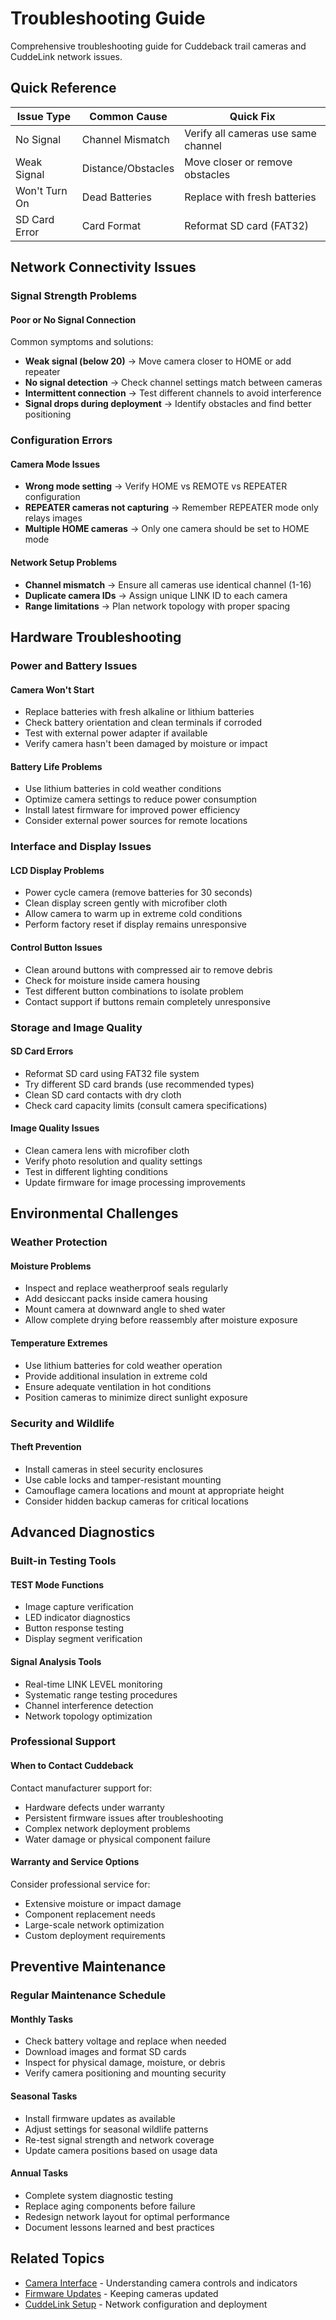 # Troubleshooting Guide

Comprehensive troubleshooting guide for Cuddeback trail cameras and CuddeLink network issues.

## Quick Reference

| Issue Type | Common Cause | Quick Fix |
|------------|--------------|-----------|
| No Signal | Channel Mismatch | Verify all cameras use same channel |
| Weak Signal | Distance/Obstacles | Move closer or remove obstacles |
| Won't Turn On | Dead Batteries | Replace with fresh batteries |
| SD Card Error | Card Format | Reformat SD card (FAT32) |

## Network Connectivity Issues

### Signal Strength Problems

#### Poor or No Signal Connection

Common symptoms and solutions:

- **Weak signal (below 20)** → Move camera closer to HOME or add repeater
- **No signal detection** → Check channel settings match between cameras  
- **Intermittent connection** → Test different channels to avoid interference
- **Signal drops during deployment** → Identify obstacles and find better positioning

### Configuration Errors

#### Camera Mode Issues

- **Wrong mode setting** → Verify HOME vs REMOTE vs REPEATER configuration
- **REPEATER cameras not capturing** → Remember REPEATER mode only relays images
- **Multiple HOME cameras** → Only one camera should be set to HOME mode

#### Network Setup Problems

- **Channel mismatch** → Ensure all cameras use identical channel (1-16)
- **Duplicate camera IDs** → Assign unique LINK ID to each camera
- **Range limitations** → Plan network topology with proper spacing

## Hardware Troubleshooting

### Power and Battery Issues

#### Camera Won't Start

- Replace batteries with fresh alkaline or lithium batteries
- Check battery orientation and clean terminals if corroded
- Test with external power adapter if available
- Verify camera hasn't been damaged by moisture or impact

#### Battery Life Problems

- Use lithium batteries in cold weather conditions
- Optimize camera settings to reduce power consumption
- Install latest firmware for improved power efficiency
- Consider external power sources for remote locations

### Interface and Display Issues

#### LCD Display Problems

- Power cycle camera (remove batteries for 30 seconds)
- Clean display screen gently with microfiber cloth
- Allow camera to warm up in extreme cold conditions
- Perform factory reset if display remains unresponsive

#### Control Button Issues

- Clean around buttons with compressed air to remove debris
- Check for moisture inside camera housing
- Test different button combinations to isolate problem
- Contact support if buttons remain completely unresponsive

### Storage and Image Quality

#### SD Card Errors

- Reformat SD card using FAT32 file system
- Try different SD card brands (use recommended types)
- Clean SD card contacts with dry cloth
- Check card capacity limits (consult camera specifications)

#### Image Quality Issues

- Clean camera lens with microfiber cloth
- Verify photo resolution and quality settings
- Test in different lighting conditions
- Update firmware for image processing improvements

## Environmental Challenges

### Weather Protection

#### Moisture Problems

- Inspect and replace weatherproof seals regularly
- Add desiccant packs inside camera housing
- Mount camera at downward angle to shed water
- Allow complete drying before reassembly after moisture exposure

#### Temperature Extremes

- Use lithium batteries for cold weather operation
- Provide additional insulation in extreme cold
- Ensure adequate ventilation in hot conditions
- Position cameras to minimize direct sunlight exposure

### Security and Wildlife

#### Theft Prevention

- Install cameras in steel security enclosures
- Use cable locks and tamper-resistant mounting
- Camouflage camera locations and mount at appropriate height
- Consider hidden backup cameras for critical locations

## Advanced Diagnostics

### Built-in Testing Tools

#### TEST Mode Functions

- Image capture verification
- LED indicator diagnostics  
- Button response testing
- Display segment verification

#### Signal Analysis Tools

- Real-time LINK LEVEL monitoring
- Systematic range testing procedures
- Channel interference detection
- Network topology optimization

### Professional Support

#### When to Contact Cuddeback

Contact manufacturer support for:

- Hardware defects under warranty
- Persistent firmware issues after troubleshooting
- Complex network deployment problems
- Water damage or physical component failure

#### Warranty and Service Options

Consider professional service for:

- Extensive moisture or impact damage
- Component replacement needs
- Large-scale network optimization
- Custom deployment requirements

## Preventive Maintenance

### Regular Maintenance Schedule

#### Monthly Tasks

- Check battery voltage and replace when needed
- Download images and format SD cards
- Inspect for physical damage, moisture, or debris
- Verify camera positioning and mounting security

#### Seasonal Tasks

- Install firmware updates as available
- Adjust settings for seasonal wildlife patterns
- Re-test signal strength and network coverage
- Update camera positions based on usage data

#### Annual Tasks

- Complete system diagnostic testing
- Replace aging components before failure
- Redesign network layout for optimal performance
- Document lessons learned and best practices

## Related Topics

- [Camera Interface](index.md#camera-interface) - Understanding camera controls and indicators
- [Firmware Updates](firmware.md) - Keeping cameras updated
- [CuddeLink Setup](cuddelink-setup.md) - Network configuration and deployment
